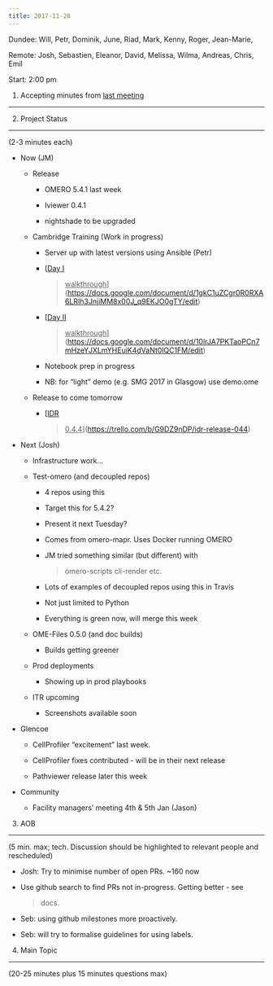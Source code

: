 ```yaml
---
title: 2017-11-28
---
```


Dundee: Will, Petr, Dominik, June, Riad, Mark, Kenny, Roger, Jean-Marie,

Remote: Josh, Sebastien, Eleanor, David, Melissa, Wilma, Andreas, Chris,
Emil

Start: 2:00 pm

1. Accepting minutes from [<u>last meeting</u>](https://docs.google.com/document/d/1t_QdABjNOI01ILU87y6CPHSvSxkcaiiqEo5uomSlH1M/edit#heading=h.s97bpd4gek0l)
------------------------------------------------------------------------------------------------------------------------------------------------------------

2. Project Status
-----------------

(2-3 minutes each)

-   Now (JM)

    -   Release

        -   OMERO 5.4.1 last week

        -   Iviewer 0.4.1

        -   nightshade to be upgraded

    -   Cambridge Training (Work in progress)

        -   Server up with latest versions using Ansible (Petr)

        -   [<u>Day I
            > walkthrough</u>](https://docs.google.com/document/d/1gkC1uZCgr0R0RXA6LRIh3JnjiMM8x00J_q9EKJO0gTY/edit)

        -   [<u>Day II
            > walkthrough</u>](https://docs.google.com/document/d/10lrJA7PKTaoPCn7mHzeYJXLmYHEuiK4dVaNt0lQC1FM/edit)

        -   Notebook prep in progress

        -   NB: for “light” demo (e.g. SMG 2017 in Glasgow) use demo.ome

    -   Release to come tomorrow

        -   [<u>IDR
            > 0.4.4</u>](https://trello.com/b/G9DZ9nDP/idr-release-044)

-   Next (Josh)

    -   Infrastructure work...

    -   Test-omero (and decoupled repos)

        -   4 repos using this

        -   Target this for 5.4.2?

        -   Present it next Tuesday?

        -   Comes from omero-mapr. Uses Docker running OMERO

        -   JM tried something similar (but different) with
            > omero-scripts cli-render etc.

        -   Lots of examples of decoupled repos using this in Travis

        -   Not just limited to Python

        -   Everything is green now, will merge this week

    -   OME-Files 0.5.0 (and doc builds)

        -   Builds getting greener

    -   Prod deployments

        -   Showing up in prod playbooks

    -   ITR upcoming

        -   Screenshots available soon

-   Glencoe

    -   CellProfiler “excitement” last week.

    -   CellProfiler fixes contributed - will be in their next release

    -   Pathviewer release later this week

-   Community

    -   Facility managers’ meeting 4th & 5th Jan (Jason)

3. AOB
------

(5 min. max; tech. Discussion should be highlighted to relevant people
and rescheduled)

-   Josh: Try to minimise number of open PRs. \~160 now

-   Use github search to find PRs not in-progress. Getting better - see
    > docs.

-   Seb: using github milestones more proactively.

-   Seb: will try to formalise guidelines for using labels.

4. Main Topic
-------------

(20-25 minutes plus 15 minutes questions max)

